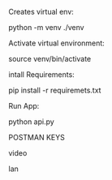Creates virtual env:

python -m venv ./venv


Activate virtual environment:

source venv/bin/activate

intall Requirements: 

pip install -r requiremets.txt


Run App: 

python api.py


POSTMAN KEYS


video

lan